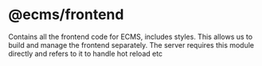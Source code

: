 # @ecms/frontend
Contains all the frontend code for ECMS, includes styles.
This allows us to build and manage the frontend separately.
The server requires this module directly and refers to it to handle hot reload etc